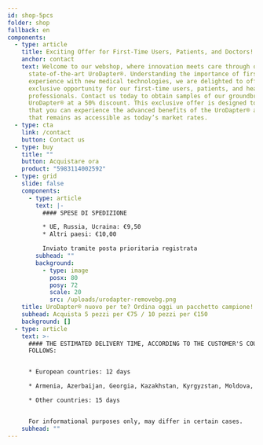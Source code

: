 ```yaml
---
id: shop-5pcs
folder: shop
fallback: en
components:
  - type: article
    title: Exciting Offer for First-Time Users, Patients, and Doctors!
    anchor: contact
    text: Welcome to our webshop, where innovation meets care through our
      state-of-the-art UroDapter®. Understanding the importance of firsthand
      experience with new medical technologies, we are delighted to offer an
      exclusive opportunity for our first-time users, patients, and healthcare
      professionals. Contact us today to obtain samples of our groundbreaking
      UroDapter® at a 50% discount. This exclusive offer is designed to ensure
      that you can experience the advanced benefits of the UroDapter® at a cost
      that remains as accessible as today’s market rates.
  - type: cta
    link: /contact
    button: Contact us
  - type: buy
    title: ""
    button: Acquistare ora
    product: "5983114002592"
  - type: grid
    slide: false
    components:
      - type: article
        text: |-
          #### SPESE DI SPEDIZIONE

          * UE, Russia, Ucraina: €9,50
          * Altri paesi: €10,00

          Inviato tramite posta prioritaria registrata
        subhead: ""
        background:
          - type: image
            posx: 80
            posy: 72
            scale: 20
            src: /uploads/urodapter-removebg.png
    title: UroDapter® nuovo per te? Ordina oggi un pacchetto campione!
    subhead: Acquista 5 pezzi per €75 / 10 pezzi per €150
    background: []
  - type: article
    text: >-
      #### THE ESTIMATED DELIVERY TIME, ACCORDING TO THE CUSTOMER'S COUNTRY AS
      FOLLOWS:


      * European countries: 12 days

      * Armenia, Azerbaijan, Georgia, Kazakhstan, Kyrgyzstan, Moldova, Russia, Tajikistan, Turkmenistan, Ukraine, Uzbekistan: 19 days

      * Other countries: 15 days


      For informational purposes only, may differ in certain cases.
    subhead: ""
---
```

